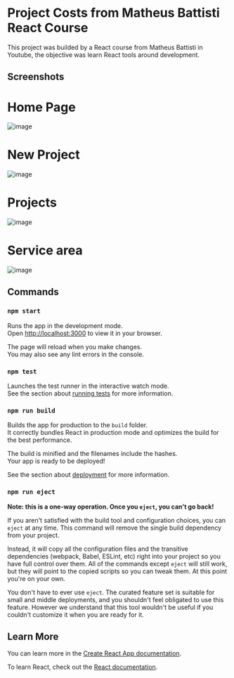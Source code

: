 # Project Costs from Matheus Battisti React Course

This project was builded by a React course from Matheus Battisti in Youtube, the objective was learn React tools around development.

## Screenshots
# Home Page
![image](https://user-images.githubusercontent.com/99288851/174936527-6d19182b-9da0-4ead-95b9-f793efb4b8b5.png)

# New Project
![image](https://user-images.githubusercontent.com/99288851/174936620-41668bb4-9847-43f7-82a1-dfa4fcc7efad.png)

# Projects
![image](https://user-images.githubusercontent.com/99288851/174936650-55c93deb-5184-4f2d-be18-3ce98a14c4bf.png)

# Service area
![image](https://user-images.githubusercontent.com/99288851/174936722-187be8de-dc65-4f2e-b97a-2077a765d638.png)

## Commands

### `npm start`

Runs the app in the development mode.\
Open [http://localhost:3000](http://localhost:3000) to view it in your browser.

The page will reload when you make changes.\
You may also see any lint errors in the console.

### `npm test`

Launches the test runner in the interactive watch mode.\
See the section about [running tests](https://facebook.github.io/create-react-app/docs/running-tests) for more information.

### `npm run build`

Builds the app for production to the `build` folder.\
It correctly bundles React in production mode and optimizes the build for the best performance.

The build is minified and the filenames include the hashes.\
Your app is ready to be deployed!

See the section about [deployment](https://facebook.github.io/create-react-app/docs/deployment) for more information.

### `npm run eject`

**Note: this is a one-way operation. Once you `eject`, you can't go back!**

If you aren't satisfied with the build tool and configuration choices, you can `eject` at any time. This command will remove the single build dependency from your project.

Instead, it will copy all the configuration files and the transitive dependencies (webpack, Babel, ESLint, etc) right into your project so you have full control over them. All of the commands except `eject` will still work, but they will point to the copied scripts so you can tweak them. At this point you're on your own.

You don't have to ever use `eject`. The curated feature set is suitable for small and middle deployments, and you shouldn't feel obligated to use this feature. However we understand that this tool wouldn't be useful if you couldn't customize it when you are ready for it.

## Learn More

You can learn more in the [Create React App documentation](https://facebook.github.io/create-react-app/docs/getting-started).

To learn React, check out the [React documentation](https://reactjs.org/).
